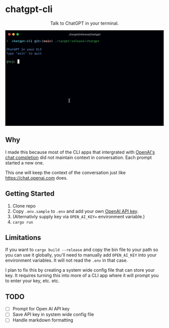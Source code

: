 # chatgpt-cli

<p align="center">
  Talk to ChatGPT in your terminal.
</p>

<p align="center">
  <img src="./demo.gif">
</p>

## Why

I made this because most of the CLI apps that intergrated with [OpenAI's chat completion](https://platform.openai.com/docs/guides/chat) did not maintain context in conversation. Each prompt started a new one.

This one will keep the context of the conversation just like https://chat.openai.com does.

## Getting Started

1. Clone repo
2. Copy `.env.sample` to `.env` and add your own [OpenAI API key](https://platform.openai.com/account/api-keys).
3. (Alternativly supply key via `OPEN_AI_KEY=` environment variable.)
4. `cargo run`

## Limitations

If you want to `cargo build --release` and copy the bin file to your path so you can use it globally, you'll need to manually add `OPEN_AI_KEY` into your environment variables. It will not read the `.env` in that case.

I plan to fix this by creating a system wide config file that can store your key. It requires turning this into more of a CLI app where it will prompt you to enter your key, etc. etc.

## TODO

- [ ] Prompt for Open AI API key
- [ ] Save API key in system wide config file
- [ ] Handle markdown formatting
